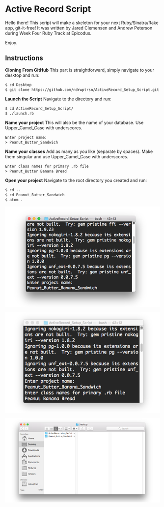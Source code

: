 
# Active Record Script



Hello there! This script will make a skeleton for your next Ruby/Sinatra/Rake app, git-it-free! It was written by Jared Clemensen and Andrew Peterson during Week Four Ruby Track at Epicodus.

Enjoy.


## Instructions

**Cloning From GitHub** This part is straightforward, simply navigate to your desktop and run:

```
$ cd Desktop
$ git clone https://github.com/ndrwptrsn/ActiveRecord_Setup_Script.git
```

**Launch the Script** Navigate to the directory and run:

```
$ cd ActiveRecord_Setup_Script/
$ ./launch.rb
```

**Name your project** This will also be the name of your database. Use Upper\_Camel_Case with underscores.

```
Enter project name:
> Peanut_Butter_Sandwich
```

**Name your classes** Add as many as you like (separate by spaces). Make them singular and use Upper\_Camel_Case with underscores.
```
Enter class names for primary .rb file
> Peanut_Butter Banana Bread
```

**Open your project** Navigate to the root directory you created and run:

```
$ cd ..
$ cd Peanut_Butter_Sandwich
$ atom .
```

![Screenshot](img/enter_project_name.png)

![Screenshot](img/enter_class_names.png)

![Screenshot](img/new_folder.png)
